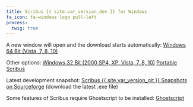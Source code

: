 ```yaml
---
title: Scribus {{ site.var_version_dev }} for Windows
fa_icon: fa-windows logo pull-left
process:
  twig: true
---
```


A new window will open and the download starts automatically:
<i class="fa fa-download" aria-hidden="true"></i> <a href="https://sourceforge.net/projects/scribus/files/scribus-devel/{{ site.var_version_dev }}/{{ site.var_version_dev }}-windows-x64.exe/download?target=_blank">Windows 64 Bit (Vista, 7, 8, 10)</a>

Other options:
<i class="fa fa-download" aria-hidden="true"></i> <a href="https://sourceforge.net/projects/scribus/files/scribus-devel/{{ site.var_version_dev }}/scribus-{{ site.var_version_dev }}-windows.exe/download?target=_blank">Windows 32 Bit (2000 SP4, XP, Vista, 7, 8, 10)</a>
<i class="fa fa-download" aria-hidden="true"></i> [Portable Scribus](https://portableapps.com/apps/office/scribus-portable-test?target=_blank)

Latest development snapshot:
<i class="fa fa-download" aria-hidden="true"></i> <a href="https://sourceforge.net/projects/scribus/files/scribus-svn/{{ site.var_version_git }}/?target=_blank">Scribus {{ site.var_version_git }} Snapshots on Sourceforge</a> (download the latest .exe file)

Some features of Scribus require Ghostscript to be installed:
<i class="fa fa-download" aria-hidden="true"></i> [Ghostscript](https://www.ghostscript.com/download/gsdnld.html?target=_blank)
